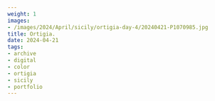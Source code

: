 ```yaml
---
weight: 1
images:
- /images/2024/April/sicily/ortigia-day-4/20240421-P1070985.jpg
title: Ortigia.
date: 2024-04-21
tags:
- archive
- digital
- color
- ortigia
- sicily
- portfolio
---
```


